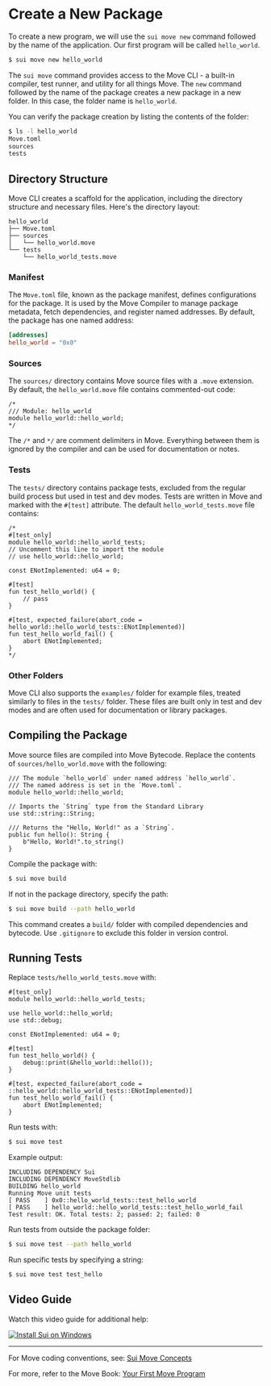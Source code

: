 # Create a New Package

To create a new program, we will use the `sui move new` command followed by the name of the application. Our first program will be called `hello_world`.

```bash
$ sui move new hello_world
```

The `sui move` command provides access to the Move CLI - a built-in compiler, test runner, and utility for all things Move. The `new` command followed by the name of the package creates a new package in a new folder. In this case, the folder name is `hello_world`.

You can verify the package creation by listing the contents of the folder:

```bash
$ ls -l hello_world
Move.toml
sources
tests
```

## Directory Structure

Move CLI creates a scaffold for the application, including the directory structure and necessary files. Here's the directory layout:

```
hello_world
├── Move.toml
├── sources
│   └── hello_world.move
└── tests
    └── hello_world_tests.move
```

### Manifest

The `Move.toml` file, known as the package manifest, defines configurations for the package. It is used by the Move Compiler to manage package metadata, fetch dependencies, and register named addresses. By default, the package has one named address:

```toml
[addresses]
hello_world = "0x0"
```

### Sources

The `sources/` directory contains Move source files with a `.move` extension. By default, the `hello_world.move` file contains commented-out code:

```move
/*
/// Module: hello_world
module hello_world::hello_world;
*/
```

The `/*` and `*/` are comment delimiters in Move. Everything between them is ignored by the compiler and can be used for documentation or notes.

### Tests

The `tests/` directory contains package tests, excluded from the regular build process but used in test and dev modes. Tests are written in Move and marked with the `#[test]` attribute. The default `hello_world_tests.move` file contains:

```move
/*
#[test_only]
module hello_world::hello_world_tests;
// Uncomment this line to import the module
// use hello_world::hello_world;

const ENotImplemented: u64 = 0;

#[test]
fun test_hello_world() {
    // pass
}

#[test, expected_failure(abort_code = hello_world::hello_world_tests::ENotImplemented)]
fun test_hello_world_fail() {
    abort ENotImplemented;
}
*/
```

### Other Folders

Move CLI also supports the `examples/` folder for example files, treated similarly to files in the `tests/` folder. These files are built only in test and dev modes and are often used for documentation or library packages.

## Compiling the Package

Move source files are compiled into Move Bytecode. Replace the contents of `sources/hello_world.move` with the following:

```move
/// The module `hello_world` under named address `hello_world`.
/// The named address is set in the `Move.toml`.
module hello_world::hello_world;

// Imports the `String` type from the Standard Library
use std::string::String;

/// Returns the "Hello, World!" as a `String`.
public fun hello(): String {
    b"Hello, World!".to_string()
}
```

Compile the package with:

```bash
$ sui move build
```

If not in the package directory, specify the path:

```bash
$ sui move build --path hello_world
```

This command creates a `build/` folder with compiled dependencies and bytecode. Use `.gitignore` to exclude this folder in version control.

## Running Tests

Replace `tests/hello_world_tests.move` with:

```move
#[test_only]
module hello_world::hello_world_tests;

use hello_world::hello_world;
use std::debug;

const ENotImplemented: u64 = 0;

#[test]
fun test_hello_world() {
    debug::print(&hello_world::hello());
}

#[test, expected_failure(abort_code = ::hello_world::hello_world_tests::ENotImplemented)]
fun test_hello_world_fail() {
    abort ENotImplemented;
}
```

Run tests with:

```bash
$ sui move test
```

Example output:

```
INCLUDING DEPENDENCY Sui
INCLUDING DEPENDENCY MoveStdlib
BUILDING hello_world
Running Move unit tests
[ PASS    ] 0x0::hello_world_tests::test_hello_world
[ PASS    ] hello_world::hello_world_tests::test_hello_world_fail
Test result: OK. Total tests: 2; passed: 2; failed: 0
```

Run tests from outside the package folder:

```bash
$ sui move test --path hello_world
```

Run specific tests by specifying a string:

```bash
$ sui move test test_hello
```

## Video Guide

Watch this video guide for additional help:

[![Install Sui on Windows](https://img.youtube.com/vi/owSlmn_-p3I/0.jpg)](https://youtu.be/Oh_Q6LTKmK4)

---

For Move coding conventions, see: [Sui Move Concepts](https://docs.sui.io/concepts/sui-move-concepts/conventions)

For more, refer to the Move Book: [Your First Move Program](https://move-book.com/your-first-move/hello-world.html)
